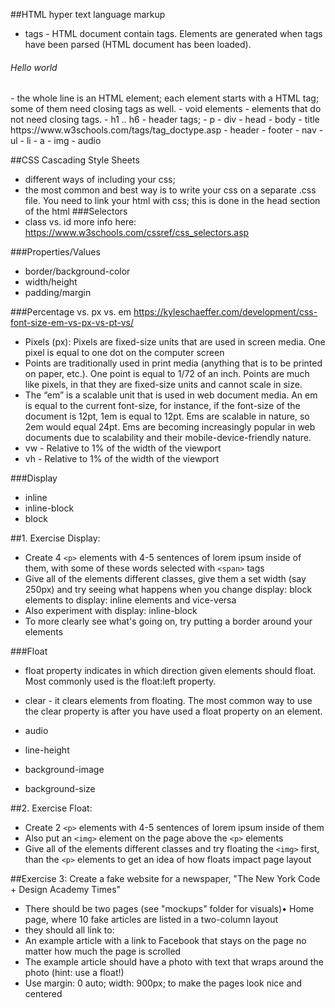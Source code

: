 ##HTML
hyper text language markup

- tags - HTML document contain tags. Elements are generated when tags have been parsed (HTML document has been loaded). 
<h6>Hello world</h6> - 
the whole line is an HTML element; each element starts with a HTML tag; some of them need closing tags as well.
- void elements - elements that do not need closing tags.
- h1 .. h6 - header tags;
-  p  
-  div
-  head  
-  body  
-  title
https://www.w3schools.com/tags/tag_doctype.asp  
- header  
- footer  
- nav
- ul
- li  
-  a  
-  img  
- audio  

##CSS
Cascading Style Sheets
- different ways of including your css;
- the most common and best way is to write your css on a separate .css file. You need to link your html with css; this is done in the head section of the html
###Selectors
- class vs. id 
more info here:
https://www.w3schools.com/cssref/css_selectors.asp   

###Properties/Values
- border/background-color
- width/height
- padding/margin

###Percentage vs. px vs. em 
https://kyleschaeffer.com/development/css-font-size-em-vs-px-vs-pt-vs/   
 
- Pixels (px): Pixels are fixed-size units that are used in screen media. One pixel is equal to one dot on the computer screen  
- Points are traditionally used in print media (anything that is to be printed on paper, etc.). One point is equal to 1/72 of an inch. Points are much like pixels, in that they are fixed-size units and cannot scale in size.  
- The “em” is a scalable unit that is used in web document media. An em is equal to the current font-size, for instance, if the font-size of the document is 12pt, 1em is equal to 12pt. Ems are scalable in nature, so 2em would equal 24pt. Ems are becoming increasingly popular in web documents due to scalability and their mobile-device-friendly nature.
- vw - 	Relative to 1% of the width of the viewport  
- vh - Relative to 1% of the width of the viewport

###Display
- inline
- inline-block  
- block  
  
##1. Exercise Display:
- Create 4 `<p>` elements with 4-5 sentences of lorem ipsum inside of them, with some of these words selected with `<span>` tags  
- Give all of the elements different classes, give them a set width (say 250px) and try seeing what happens when you change display: block elements to display: inline elements and vice-versa  
- Also experiment with display: inline-block  
- To more clearly see what's going on, try putting a border around your elements

###Float
- float property indicates in which direction given elements should float. Most commonly used is the float:left property.
- clear - it clears elements from floating. The most common way to use the clear property is after you have used a float property on an element.  

- audio  
- line-height  
- background-image  
- background-size  

##2. Exercise Float:
- Create 2 `<p>` elements with 4-5 sentences of lorem ipsum inside of them
-   Also put an `<img>` element on the page above the `<p>` elements
-   Give all of the elements different classes and try floating the `<img>` first, than the `<p>` elements to get an idea of how floats impact page layout



##Exercise 3: 
Create a fake website for a newspaper, "The New York Code + Design Academy Times"
-  There should be two pages (see "mockups" folder for visuals)•   Home page, where 10 fake articles are listed in a two-column layout  
- they should all link to:  
-  An example article with a link to Facebook that stays on the page no matter how much the page is scrolled  
-   The example article should have a photo with text that wraps around the photo (hint: use a float!)  
-   Use margin: 0 auto; width: 900px; to make the pages look nice and centered

  


